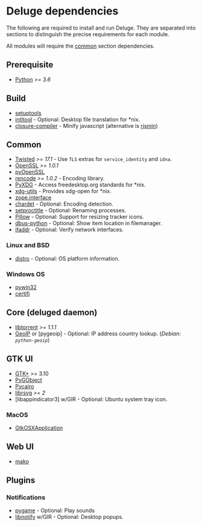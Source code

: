 # Deluge dependencies

The following are required to install and run Deluge. They are separated into
sections to distinguish the precise requirements for each module.

All modules will require the [common](#common) section dependencies.

## Prerequisite

- [Python] _>= 3.6_

## Build

- [setuptools]
- [intltool] - Optional: Desktop file translation for \*nix.
- [closure-compiler] - Minify javascript (alternative is [rjsmin])

## Common

- [Twisted] _>= 17.1_ - Use `TLS` extras for `service_identity` and `idna`.
- [OpenSSL] _>= 1.0.1_
- [pyOpenSSL]
- [rencode] _>= 1.0.2_ - Encoding library.
- [PyXDG] - Access freedesktop.org standards for \*nix.
- [xdg-utils] - Provides xdg-open for \*nix.
- [zope.interface]
- [chardet] - Optional: Encoding detection.
- [setproctitle] - Optional: Renaming processes.
- [Pillow] - Optional: Support for resizing tracker icons.
- [dbus-python] - Optional: Show item location in filemanager.
- [ifaddr] - Optional: Verify network interfaces.

### Linux and BSD

- [distro] - Optional: OS platform information.

### Windows OS

- [pywin32]
- [certifi]

## Core (deluged daemon)

- [libtorrent] _>= 1.1.1_
- [GeoIP] or [pygeoip] - Optional: IP address country lookup. (_Debian: `python-geoip`_)

## GTK UI

- [GTK+] >= 3.10
- [PyGObject]
- [Pycairo]
- [librsvg] _>= 2_
- [libappindicator3] w/GIR - Optional: Ubuntu system tray icon.

### MacOS

- [GtkOSXApplication]

## Web UI

- [mako]

## Plugins

### Notifications

- [pygame] - Optional: Play sounds
- [libnotify] w/GIR - Optional: Desktop popups.

[python]: https://www.python.org/
[setuptools]: https://setuptools.readthedocs.io/en/latest/
[intltool]: https://freedesktop.org/wiki/Software/intltool/
[closure-compiler]: https://developers.google.com/closure/compiler/
[rjsmin]: https://pypi.org/project/rjsmin/
[openssl]: https://www.openssl.org/
[pyopenssl]: https://pyopenssl.org
[twisted]: https://twistedmatrix.com
[pillow]: https://pypi.org/project/Pillow/
[libtorrent]: https://libtorrent.org/
[zope.interface]: https://pypi.org/project/zope.interface/
[distro]: https://github.com/nir0s/distro
[pywin32]: https://github.com/mhammond/pywin32
[certifi]: https://pypi.org/project/certifi/
[dbus-python]: https://pypi.org/project/dbus-python/
[setproctitle]: https://pypi.org/project/setproctitle/
[gtkosxapplication]: https://github.com/jralls/gtk-mac-integration
[chardet]: https://chardet.github.io/
[rencode]: https://github.com/aresch/rencode
[pyxdg]: https://www.freedesktop.org/wiki/Software/pyxdg/
[xdg-utils]: https://www.freedesktop.org/wiki/Software/xdg-utils/
[gtk+]: https://www.gtk.org/
[pycairo]: https://cairographics.org/pycairo/
[pygobject]: https://pygobject.readthedocs.io/en/latest/
[geoip]: https://pypi.org/project/GeoIP/
[mako]: https://www.makotemplates.org/
[pygame]: https://www.pygame.org/
[libnotify]: https://developer.gnome.org/libnotify/
[python-appindicator]: https://packages.ubuntu.com/xenial/python-appindicator
[librsvg]: https://wiki.gnome.org/action/show/Projects/LibRsvg
[ifaddr]: https://pypi.org/project/ifaddr/
